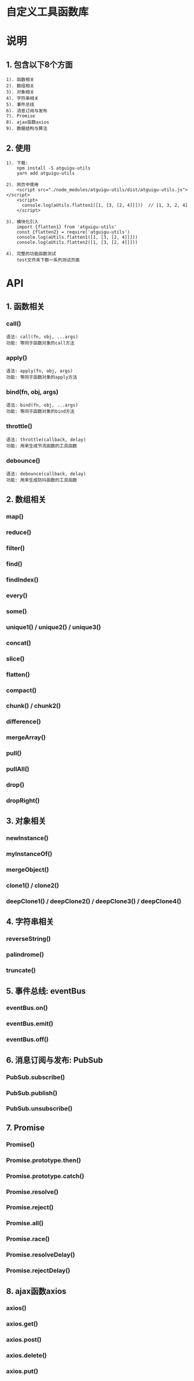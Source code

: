 # 自定义工具函数库

# 说明
## 1. 包含以下8个方面
    1). 函数相关
    2). 数组相关
    3). 对象相关
    4). 字符串相关
    5). 事件总线
    6). 消息订阅与发布
    7). Promise
    8). ajax函数axios
    9). 数据结构与算法

## 2. 使用
    1). 下载: 
        npm install -S atguigu-utils
        yarn add atguigu-utils
    
    2). 网页中使用
        <script src="./node_modules/atguigu-utils/dist/atguigu-utils.js"></script>
        <script>
          console.log(aUtils.flatten1([1, [3, [2, 4]]]))  // [1, 3, 2, 4]
        </script>
    
    3). 模块化引入
        import {flatten1} from 'atguigu-utils'
        const {flatten2} = require('atguigu-utils')
        console.log(aUtils.flatten1([1, [3, [2, 4]]]))
        console.log(aUtils.flatten2([1, [3, [2, 4]]]))
    
    4). 完整的功能函数测试
        test文件夹下都一系列测试页面

# API
## 1. 函数相关

### call()
    语法: call(fn, obj, ...args)
    功能: 等同于函数对象的call方法

### apply()
    语法: apply(fn, obj, args)
    功能: 等同于函数对象的apply方法

### bind(fn, obj, args)
    语法: bind(fn, obj, ...args)
    功能: 等同于函数对象的bind方法
    
### throttle()
    语法: throttle(callback, delay)
    功能: 用来生成节流函数的工具函数

### debounce()
    语法: debounce(callback, delay)
    功能: 用来生成防抖函数的工具函数


## 2. 数组相关
### map()
### reduce()
### filter()
### find()
### findIndex()
### every()
### some()
### unique1() / unique2() / unique3()
### concat()
### slice()
### flatten()
### compact()
### chunk() / chunk2()
### difference()
### mergeArray()
### pull()
### pullAll()
### drop()
### dropRight()


## 3. 对象相关
### newInstance()
### myInstanceOf()
### mergeObject()
### clone1() / clone2()
### deepClone1() / deepClone2() / deepClone3() / deepClone4()


## 4. 字符串相关
### reverseString()
### palindrome()
### truncate()


## 5. 事件总线: eventBus
### eventBus.on()
### eventBus.emit()
### eventBus.off()


## 6. 消息订阅与发布: PubSub
### PubSub.subscribe()
### PubSub.publish()
### PubSub.unsubscribe()


## 7. Promise
### Promise()
### Promise.prototype.then()
### Promise.prototype.catch()
### Promise.resolve()
### Promise.reject()
### Promise.all()
### Promise.race()
### Promise.resolveDelay()
### Promise.rejectDelay()

## 8. ajax函数axios
### axios()
### axios.get()
### axios.post()
### axios.delete()
### axios.put()

